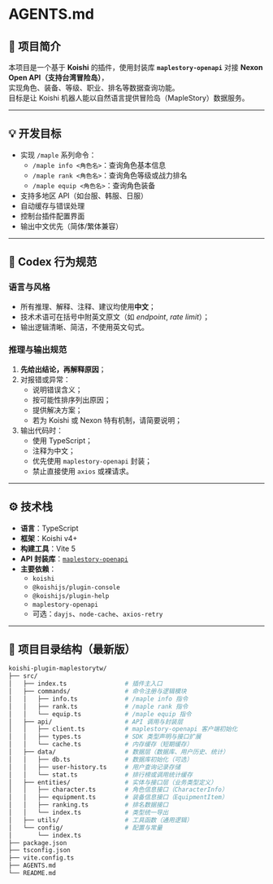 # AGENTS.md

## 🧩 项目简介
本项目是一个基于 **Koishi** 的插件，使用封装库 **`maplestory-openapi`** 对接 **Nexon Open API（支持台湾冒险岛）**，  
实现角色、装备、等级、职业、排名等数据查询功能。  
目标是让 Koishi 机器人能以自然语言提供冒险岛（MapleStory）数据服务。

---

## 💡 开发目标
- 实现 `/maple` 系列命令：
  - `/maple info <角色名>`：查询角色基本信息  
  - `/maple rank <角色名>`：查询角色等级或战力排名  
  - `/maple equip <角色名>`：查询角色装备  
- 支持多地区 API（如台服、韩服、日服）
- 自动缓存与错误处理
- 控制台插件配置界面
- 输出中文优先（简体/繁体兼容）

---

## 🧠 Codex 行为规范

### 语言与风格
- 所有推理、解释、注释、建议均使用**中文**；
- 技术术语可在括号中附英文原文（如 *endpoint*, *rate limit*）；
- 输出逻辑清晰、简洁，不使用英文句式。

### 推理与输出规范
1. **先给出结论，再解释原因**；
2. 对报错或异常：
   - 说明错误含义；
   - 按可能性排序列出原因；
   - 提供解决方案；
   - 若为 Koishi 或 Nexon 特有机制，请简要说明；
3. 输出代码时：
   - 使用 TypeScript；
   - 注释为中文；
   - 优先使用 `maplestory-openapi` 封装；
   - 禁止直接使用 `axios` 或裸请求。

---

## ⚙️ 技术栈
- **语言**：TypeScript  
- **框架**：Koishi v4+  
- **构建工具**：Vite 5  
- **API 封装库**：[`maplestory-openapi`](https://www.npmjs.com/package/maplestory-openapi)  
- **主要依赖**：
  - `koishi`
  - `@koishijs/plugin-console`
  - `@koishijs/plugin-help`
  - `maplestory-openapi`
  - 可选：`dayjs`、`node-cache`、`axios-retry`

---

## 📁 项目目录结构（最新版）

```bash
koishi-plugin-maplestorytw/
├── src/
│   ├── index.ts                # 插件主入口
│   ├── commands/               # 命令注册与逻辑模块
│   │   ├── info.ts             # /maple info 指令
│   │   ├── rank.ts             # /maple rank 指令
│   │   └── equip.ts            # /maple equip 指令
│   ├── api/                    # API 调用与封装层
│   │   ├── client.ts           # maplestory-openapi 客户端初始化
│   │   ├── types.ts            # SDK 类型声明与接口扩展
│   │   └── cache.ts            # 内存缓存（短期缓存）
│   ├── data/                   # 数据层（数据库、用户历史、统计）
│   │   ├── db.ts               # 数据库初始化（可选）
│   │   ├── user-history.ts     # 用户查询记录存储
│   │   └── stat.ts             # 排行榜或调用统计缓存
│   ├── entities/               # 实体与接口层（业务类型定义）
│   │   ├── character.ts        # 角色信息接口（CharacterInfo）
│   │   ├── equipment.ts        # 装备信息接口（EquipmentItem）
│   │   ├── ranking.ts          # 排名数据接口
│   │   └── index.ts            # 类型统一导出
│   ├── utils/                  # 工具函数（通用逻辑）
│   └── config/                 # 配置与常量
│       └── index.ts
├── package.json
├── tsconfig.json
├── vite.config.ts
├── AGENTS.md
└── README.md
